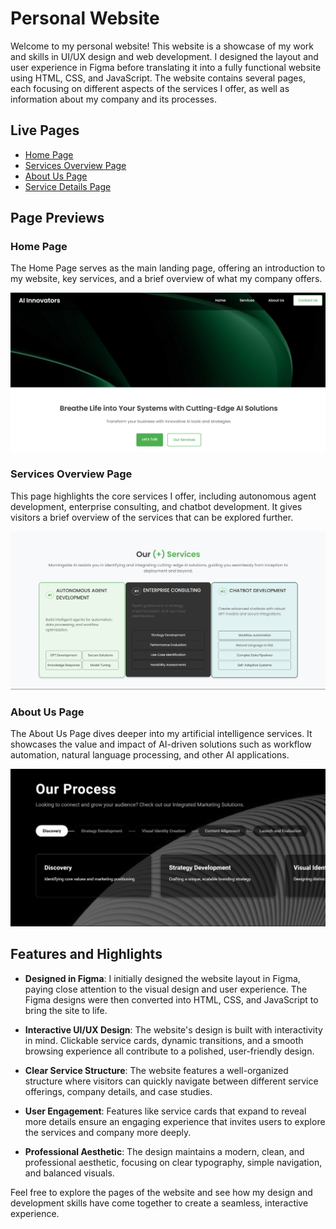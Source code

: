 # Personal Website

Welcome to my personal website! This website is a showcase of my work and skills in UI/UX design and web development. I designed the layout and user experience in Figma before translating it into a fully functional website using HTML, CSS, and JavaScript. The website contains several pages, each focusing on different aspects of the services I offer, as well as information about my company and its processes.

## Live Pages
- [Home Page](https://yeswanthvarmagottumukkala.github.io/personalwebsite/home.html)
- [Services Overview Page](https://yeswanthvarmagottumukkala.github.io/personalwebsite/ai.html)
- [About Us Page](https://yeswanthvarmagottumukkala.github.io/personalwebsite/eff.html)
- [Service Details Page](https://yeswanthvarmagottumukkala.github.io/personalwebsite/ss.html)

## Page Previews

### Home Page
The Home Page serves as the main landing page, offering an introduction to my website, key services, and a brief overview of what my company offers.

![Home Page Preview]({3DCAEE10-8CC3-4426-9457-4844C4E5348F}.png)

### Services Overview Page
This page highlights the core services I offer, including autonomous agent development, enterprise consulting, and chatbot development. It gives visitors a brief overview of the services that can be explored further.

![Services Overview Page Preview]({720B3120-9B9C-435A-A4CA-C35EAC8DC381}.png)

### About Us  Page
The About Us Page dives deeper into my artificial intelligence services. It showcases the value and impact of AI-driven solutions such as workflow automation, natural language processing, and other AI applications.

![About Us Page Preview]({31E74B7D-CA74-46F1-9BEF-25D1EA2E80AB}.png)


## Features and Highlights

- **Designed in Figma**: I initially designed the website layout in Figma, paying close attention to the visual design and user experience. The Figma designs were then converted into HTML, CSS, and JavaScript to bring the site to life.

- **Interactive UI/UX Design**: The website's design is built with interactivity in mind. Clickable service cards, dynamic transitions, and a smooth browsing experience all contribute to a polished, user-friendly design.

- **Clear Service Structure**: The website features a well-organized structure where visitors can quickly navigate between different service offerings, company details, and case studies.

- **User Engagement**: Features like service cards that expand to reveal more details ensure an engaging experience that invites users to explore the services and company more deeply.

- **Professional Aesthetic**: The design maintains a modern, clean, and professional aesthetic, focusing on clear typography, simple navigation, and balanced visuals.

Feel free to explore the pages of the website and see how my design and development skills have come together to create a seamless, interactive experience.
